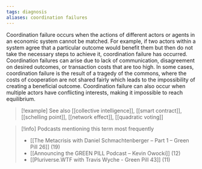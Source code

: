 ```yaml
---
tags: diagnosis
aliases: coordination failures
---
```


Coordination failure occurs when the actions of different actors or agents in an economic system cannot be matched. For example, if two actors within a system agree that a particular outcome would benefit them but then do not take the necessary steps to achieve it, coordination failure has occurred. Coordination failures can arise due to lack of communication, disagreement on desired outcomes, or transaction costs that are too high. In some cases, coordination failure is the result of a tragedy of the commons, where the costs of cooperation are not shared fairly which leads to the impossibility of creating a beneficial outcome. Coordination failure can also occur when multiple actors have conflicting interests, making it impossible to reach equilibrium.

> [!example] See also
> [[collective intelligence]], [[smart contract]], [[schelling point]], [[network effect]], [[quadratic voting]]

> [!info] Podcasts mentioning this term most frequently
> * [[The Metacrisis with Daniel Schmachtenberger – Part 1 – Green Pill 26]] (19)
> * [[Announcing the GREEN PILL Podcast – Kevin Owocki]] (12)
> * [[Pluriverse.WTF with Travis Wyche - Green Pill 43]] (11)